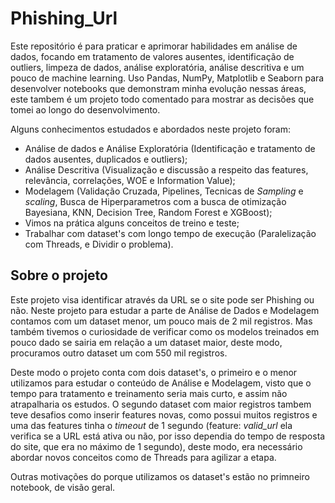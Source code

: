 # Phishing_Url

Este repositório é para praticar e aprimorar habilidades em análise de dados, focando em tratamento de valores ausentes, identificação de outliers, limpeza de dados, análise exploratória, análise descritiva e um pouco de machine learning. Uso Pandas, NumPy, Matplotlib e Seaborn para desenvolver notebooks que demonstram minha evolução nessas áreas, este tambem é um projeto todo comentado para mostrar as decisões que tomei ao longo do desenvolvimento.

Alguns conhecimentos estudados e abordados neste projeto foram:

 - Análise de dados e Análise Exploratória (Identificação e tratamento de dados ausentes, duplicados e outliers);
 - Análise Descritiva (Visualização e discussão a respeito das features, relevância, correlações, WOE e Information Value);
 - Modelagem (Validação Cruzada, Pipelines, Tecnicas de *Sampling* e *scaling*, Busca de Hiperparametros com a busca de otimização Bayesiana, KNN, Decision Tree, Random Forest e XGBoost);
 - Vimos na prática alguns conceitos de treino e teste;
 - Trabalhar com dataset's com longo tempo de execução (Paralelização com Threads, e Dividir o problema).

## Sobre o projeto

Este projeto visa identificar através da URL se o site pode ser Phishing ou não. Neste projeto para estudar a parte de Análise de Dados e Modelagem contamos com um dataset menor, um pouco mais de 2 mil registros. Mas também tivemos o curiosidade de verificar como os modelos treinados em pouco dado se sairia em relação a um dataset maior, deste modo, procuramos outro dataset um com 550 mil registros.

Deste modo o projeto conta com dois dataset's, o primeiro e o menor utilizamos para estudar o conteúdo de Análise e Modelagem, visto que o tempo para tratamento e treinamento seria mais curto, e assim não atrapalharia os estudos. O segundo dataset com maior registros tambem teve desafios como inserir features novas, como possui muitos registros e uma das features tinha o *timeout* de 1 segundo (feature: *valid_url* ela verifica se a URL está ativa ou não, por isso dependia do tempo de resposta do site, que era no máximo de 1 segundo), deste modo, era necessário abordar novos conceitos como de Threads para agilizar a etapa.

Outras motivações do porque utilizamos os dataset's estão no primneiro notebook, de visão geral.
